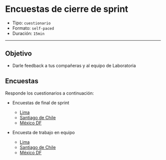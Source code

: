 # Encuestas de cierre de sprint

- Tipo: `cuestionario`
- Formato: `self-paced`
- Duración: `15min`

***

## Objetivo

- Darle feedback a tus compañeras y al equipo de Laboratoria

## Encuestas

Responde los cuestionarios a continuación:

- Encuestas de final de sprint
  - [Lima]()
  - [Santiago de Chile]()
  - [México DF](ttps://goo.gl/forms/G2KB0exSYTL9BZq12)

- Encuesta de trabajo en equipo
  - [Lima]()
  - [Santiago de Chile]()
  - [México DF]()
